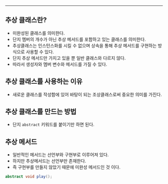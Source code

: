 
---

## 추상 클래스란?

- 미완성된 클래스를 의미한다.
- 단지 멤버의 개수가 아닌 추상 메서드를 포함하고 있는 클래스를 의미한다.
- 추상클래스는 인스턴스화를 시킬 수 없으며 상속을 통해 추상 메서드를 구현하는 방식으로 사용할 수 있다.
- 단지 추상 메서드만 가지고 있을 뿐 일반 클래스와 다르지 않다.
- 따라서 생성자와 멤버 변수와 메서드를 가질 수 있다.

## 추상 클래스를 사용하는 이유

- 새로운 클래스를 작성함에 있어 바탕이 되는 조상클래스로써 중요한 의미를 가진다.

## 추상 클래스를 만드는 방법

- 단지 `abstract` 키워드를 붙이기만 하면 된다.

## 추상 메서드

- 일반적인 메서드는 선언부와 구현부로 이루어져 있다.
- 하지만 추상메서드는 선언부만 존재한다.
- 즉 구현부를 만들지 않았기 때문에 미완성 메서드인 것 이다.

```Java
abstract void play();
```

